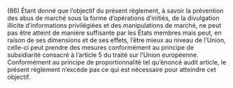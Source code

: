 (86) Étant donné que l’objectif du présent règlement, à savoir la prévention des abus de marché sous la forme d’opérations d’initiés, de la divulgation illicite d’informations privilégiées et des manipulations de marché, ne peut pas être atteint de manière suffisante par les États membres mais peut, en raison de ses dimensions et de ses effets, l’être mieux au niveau de l’Union, celle-ci peut prendre des mesures conformément au principe de subsidiarité consacré à l’article 5 du traité sur l’Union européenne. Conformément au principe de proportionnalité tel qu’énoncé audit article, le présent règlement n’excède pas ce qui est nécessaire pour atteindre cet objectif.